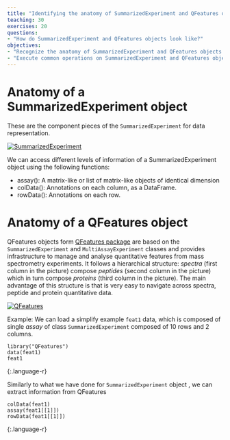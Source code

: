 ```yaml
---
title: "Identifying the anatomy of SummarizedExperiment and QFeatures objects"
teaching: 30
exercises: 20
questions:
- "How do SummarizedExperiment and QFeatures objects look like?"
objectives:
- "Recognize the anatomy of SummarizedExperiment and QFeatures objects."
- "Execute common operations on SummarizedExperiment and QFeatures objects."
---
```


# Anatomy of a SummarizedExperiment object
These are the component pieces of the `SummarizedExperiment` for data representation.

<a href="{{ page.root }}/fig/SE.png">
  <img src="{{ page.root }}/fig/SE.png" alt="SummarizedExperiment" />
</a>

We can access different levels of information of a SummarizedExperiment object using the following functions:
- assay(): A matrix-like or list of matrix-like objects of identical dimension
- colData(): Annotations on each column, as a DataFrame.
- rowData(): Annotations on each row.



# Anatomy of a QFeatures object
QFeatures objects form [QFeatures package](hhttp://www.bioconductor.org/packages/release/bioc/html/QFeatures.html) are based on the `SummarizedExperiment` and `MultiAssayExperiment` classes and provides infrastructure to manage and analyse quantitative features from mass spectrometry experiments. It follows a hierarchical structure: *spectra* (first column in the picture) compose  *peptides* (second column in the picture) which in turn compose *proteins* (third column in the picture). The main advantage of this structure is that is very easy to  navigate across spectra, peptide and protein quantitative data.

<a href="{{ page.root }}/fig/SE.png">
  <img src="{{ page.root }}/fig/QF.png" alt="QFeatures" />
</a>

Example:
We can load a simplify example `feat1` data, which is composed of single *assay* of class `SummarizedExperiment` composed of 10 rows and 2
columns.

~~~
library("QFeatures")
data(feat1)
feat1
~~~
{:.language-r}

Similarly to what we have done for `SummarizedExperiment` object , we can extract information from QFeatures

~~~
colData(feat1)
assay(feat1[[1]])
rowData(feat1[[1]])
~~~
{:.language-r}


